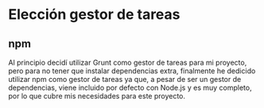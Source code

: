 # Elección gestor de tareas
## npm
Al principio decidí utilizar Grunt como gestor de tareas para mi proyecto, pero para no tener que instalar
dependencias extra, finalmente he dedicido utilizar npm como gestor de tareas ya que, a pesar de ser un gestor de dependencias,
viene incluido por defecto con Node.js y es muy completo, por lo que cubre mis necesidades para este proyecto.
